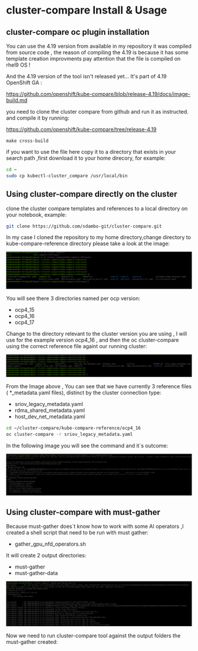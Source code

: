 # cluster-compare Install & Usage
## cluster-compare oc plugin installation
You can use the 4.19 version from available in my repository it was compiled from source code , the reason of compiling the 4.19 is because it has some template creation improvments
pay attention that the file is compiled on rhel9 OS !

And the 4.19 version of the tool isn't released yet...  It's part of 4.19 OpenShift GA :

https://github.com/openshift/kube-compare/blob/release-4.19/docs/image-build.md

you need to clone the cluster compare from github and run it as instructed. and compile it by running:

https://github.com/openshift/kube-compare/tree/release-4.19

```
make cross-build
```

if you want to use the file here copy it to a directory that exists in your search path ,first download it to your home direcory, for example:

```bash
cd ~
sudo cp kubectl-cluster_compare /usr/local/bin
```

## Using cluster-compare directly on the cluster

clone the cluster compare templates and references to a local directory on your notebook, example:

```bash
git clone https://github.com/sdambo-git/cluster-compare.git
```
In my case I cloned the repository to my home directory,change directory to kube-compare-reference directory please take a look at the image:

![home directory screenshot](images/root_directory.png)

You will see there 3 directories named per ocp version:
- ocp4_15
- ocp4_16
- ocp4_17

Change to the directory relevant to the cluster version you are using , I will use for the example version ocp4_16 , and then the oc cluster-compare using the correct reference file againt our running cluster:

![reference files screenshot](images/reference_files.png)

From the Image above , You can see that we have currently 3 reference files ( *_metadata.yaml files), distinct by the cluster connection type:
- sriov_legacy_metadata.yaml
- rdma_shared_metadata.yaml
- host_dev_net_metadata.yaml

```bash
cd ~/cluster-compare/kube-compare-reference/ocp4_16
oc cluster-compare -r sriov_legacy_metadata.yaml
```

In the following image you will see the command and it`s outcome:

![running_cluster_compare](images/running_cluster_compare.png)

## Using cluster-compare with must-gather

Because must-gather does`t know how to work with some AI operators ,I created a shell script that need to be run with must gather:
- gather_gpu_nfd_operators.sh

It will create 2 output directories:
- must-gather
- must-gather-data

![must_gather_shell_run](images/must-gather_shell_run.png)

Now we need to run cluster-compare tool against the output folders the must-gather created:
  


